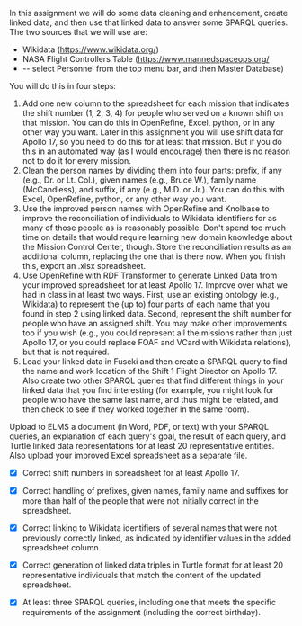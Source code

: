 In this assignment we will do some data cleaning and enhancement, create linked data, and then use that linked data to answer some SPARQL queries.  The two sources that we will use are:
* Wikidata (https://www.wikidata.org/)
* NASA Flight Controllers Table (https://www.mannedspaceops.org/
* -- select Personnel from the top menu bar, and then Master Database)

You will do this in four steps:

1. Add one new column to the spreadsheet for each mission that indicates the shift number (1, 2, 3, 4) for people who served on a known shift on that mission.  You can do this in OpenRefine, Excel, python, or in any other way you want.  Later in this assignment you will use shift data for Apollo 17, so you need to do this for at least that mission.  But if you do this in an automated way (as I would encourage) then there is no reason not to do it for every mission.   
2. Clean the person names by dividing them into four parts: prefix, if any (e.g., Dr. or Lt. Col.), given names (e.g., Bruce W.), family name (McCandless), and suffix, if any (e.g., M.D. or Jr.).  You can do this with Excel, OpenRefine, python, or any other way you want.
3. Use the improved person names with OpenRefine and Knolbase to improve the reconciliation of individuals to Wikidata identifiers for as many of those people as is reasonably possible.  Don't spend too much time on details that would require learning new domain knowledge about the Mission Control Center, though.  Store the reconciliation results as an additional column, replacing the one that is there now.  When you finish this, export an .xlsx spreadsheet.
4. Use OpenRefine with RDF Transformer to generate Linked Data from your improved spreadsheet for at least Apollo 17.  Improve over what we had in class in at least two ways.  First, use an existing ontology (e.g., Wikidata) to represent the (up to) four parts of each name that you found in step 2 using linked data.  Second, represent the shift number for people who have an assigned shift.  You may make other improvements too if you wish (e.g., you could represent all the missions rather than just Apollo 17, or you could replace FOAF and VCard with Wikidata relations), but that is not required.
5. Load your linked data in Fuseki and then create a SPARQL query to find the name and work location of the Shift 1 Flight Director on Apollo 17.  Also create two other SPARQL queries that find different things in your linked data that you find interesting (for example, you might look for people who have the same last name, and thus might be related, and then check to see if they worked together in the same room).

Upload to ELMS a document (in Word, PDF, or text) with your SPARQL queries, an explanation of each query's goal, the result of each query, and Turtle linked data representations for at least 20 representative entities.  Also upload your improved Excel spreadsheet as a separate file.

- [x] Correct shift numbers in spreadsheet for at least Apollo 17.
- [x] Correct handling of prefixes, given names, family name and suffixes for more than half of the people that were not initially correct in the spreadsheet.
- [x] Correct linking to Wikidata identifiers of several names that were not previously correctly linked, as indicated by identifier values in the added spreadsheet column.
- [x] Correct generation of linked data triples in Turtle format for at least 20 representative individuals that match the content of the updated spreadsheet.
- [x] At least three SPARQL queries, including one that meets the specific requirements of the assignment (including the correct birthday).

